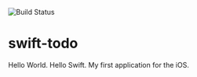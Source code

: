 ![Build Status](https://travis-ci.org/ringohub/swift-todo.svg?branch=master)


# swift-todo
Hello World. Hello Swift. My first application for the iOS.
